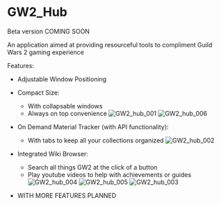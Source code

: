 # GW2_Hub

Beta version COMING SOON

An application aimed at providing resourceful tools to compliment Guild Wars 2 gaming experience 

Features:

- Adjustable Window Positioning

- Compact Size:
    - With collapsable windows
    - Always on top convenience 
![GW2_hub_001](https://user-images.githubusercontent.com/54217603/118724731-f5e50280-b7fc-11eb-974e-635152b031a0.png)
![GW2_hub_006](https://user-images.githubusercontent.com/54217603/118724741-f7aec600-b7fc-11eb-85b3-5f5b60eb04ff.png)


- On Demand Material Tracker (with API functionality):
    - With tabs to keep all your collections organized
![GW2_hub_002](https://user-images.githubusercontent.com/54217603/118724878-317fcc80-b7fd-11eb-9b49-1b10cfaf5917.png)

- Integrated Wiki Browser:
    - Search all things GW2 at the click of a button
    - Play youtube videos to help with achievements or guides
![GW2_hub_004](https://user-images.githubusercontent.com/54217603/118724896-38a6da80-b7fd-11eb-8f8f-3141a68460f6.png)
![GW2_hub_005](https://user-images.githubusercontent.com/54217603/118724901-3a709e00-b7fd-11eb-9b82-7141a6f62588.png)
![GW2_hub_003](https://user-images.githubusercontent.com/54217603/118724908-3ba1cb00-b7fd-11eb-97e2-c8cd580fde87.png)




- WITH MORE FEATURES PLANNED
